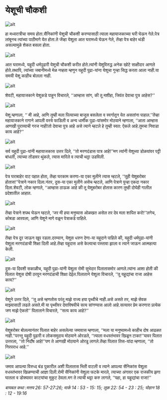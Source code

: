 # ‌‌‌येशूची चौकशी

![alt](https://cdn.door43.org/obs/jpg/360px/obs-en-39-01.jpg)

‌‌‌हा मध्यरात्रीचा समय होता.‌‌‌सैनिकांनी येशूची चौकशी करण्यासाठी त्याला महायाजकाच्या घरी घेऊन गेले.‌‌‌पेत्र लांबूनच त्यांच्या पाठीमागे येत होता.‌‌‌ते जेंव्हा येशूला आत घरामध्ये घेऊन गेले, तेंव्हा पेत्र बाहेर थंडी असल्यामुळे शेकत बसला होता.

![alt](https://cdn.door43.org/obs/jpg/360px/obs-en-39-02.jpg)

‌‌‌आत घरामध्ये, यहूदी धर्मपुढारी येशूची चौकशी करीत होते.‌‌‌त्यांनी येशूविरुद्ध अनेक खोटे साक्षीदार आणले होते.‌‌‌तथापि, त्यांच्या जबानीमध्ये मेळ नव्हता म्हणुन यहूदी पुढा-यांना येशूचा गुन्हा सिद्ध करता आला नाही.‌‌‌या समयी येशू काहीच बोलला नाही.

![alt](https://cdn.door43.org/obs/jpg/360px/obs-en-39-03.jpg)

‌‌‌शेवटी, महायाजकाने येशूकडे पाहून विचारले, ‘‘आम्हास सांग, की तू मशीहा, जिवंत देवाचा पुत्र आहेस?’’

![alt](https://cdn.door43.org/obs/jpg/360px/obs-en-39-04.jpg)

‌‌‌येशू म्हणाला, ‘‘ मी आहे, आणि तुम्ही मला पित्याच्या बाजूस बसलेला व स्वर्गातून येत असतांना पाहाल.’’‌‌‌तेंव्हा महायाजकाने रागाने आपली वस्त्रे फाडिली व अन्य धार्मीक पुढा-यांसमोर मोठयाने म्हणाला, ‘‘आता आम्हास आणखी पुराव्याची गरज नाही!‌‌‌तो देवाचा पुत्र आहे असे त्याने म्हटले हे तुम्ही स्वत: ऐकले आहे.‌‌‌तुमचा निवाडा काय आहे?’’

![alt](https://cdn.door43.org/obs/jpg/360px/obs-en-39-05.jpg)

‌‌‌सर्व यहूदी पुढा-यांनी महायाजकास उत्तर दिले, ‘‘तो मरणदंडास पात्र आहे!’’‌‌‌मग त्यांनी येशूच्या डोळयांवर पट्टी बांधली, त्याच्या तोंडावर थुंकले, त्यास मारिले व त्याची थट्टा उडविली.

![alt](https://cdn.door43.org/obs/jpg/360px/obs-en-39-06.jpg)

‌‌‌पेत्र घराबाहेर वाट पहात होता, तेंव्हा घरकाम करणा-या एका मुलीने त्यास म्हटले, ‘‘तूही येशूबरोबर होतास!’’‌‌‌पेत्राने नकार दिला.‌‌‌नंतर, दुस-या एका मुलीने असेच म्हटले, आणि पेत्राने पुन्हा एकदा नकार दिला.‌‌‌शेवटी, लोक म्हणाले, ‘‘आम्हास ठाऊक आहे की तू येशूबरोबर होतास कारण तुम्ही दोघेही गालील प्रदेशातील आहात.

![alt](https://cdn.door43.org/obs/jpg/360px/obs-en-39-07.jpg)

‌‌‌तेंव्हा पेत्राने शपथ घेऊन म्हटले, ‘जर मी हया मनुष्यास ओळखत असेल तर देव मला शापित करो!’’‌‌‌लगेच, कोबडा आरवला, आणि येशूने मागे वळून पेत्राकडे पाहिले.

![alt](https://cdn.door43.org/obs/jpg/360px/obs-en-39-08.jpg)

‌‌‌तेंव्हा पेत्र दूर जाऊन खूप रडला.‌‌‌दरम्यान, येशूस धरुन देणा-या यहूदाने पाहिले की, यहूदी धर्मपुढा-यांनी येशूला मरणदंडाची शिक्षा दिली आहे.‌‌‌तेंव्हा यहूदास असे केल्याचा पस्तावा झाला व त्याने जाऊन आत्महत्या केली.

![alt](https://cdn.door43.org/obs/jpg/360px/obs-en-39-09.jpg)

‌‌‌दुस-या दिवशी सकाळीच, यहूदी पुढा-यांनी येशूला रोमी सुभेदार पिलातासमोर आणले.‌‌‌त्यांना आशा होती की पिलात येशूस दोषी ठरवून मरणदंडाची शिक्षा देईल.‌‌‌पिलाताने येशूला विचारले, ‘‘तू यहू़द्यांचा राजा आहेस काय?’’

![alt](https://cdn.door43.org/obs/jpg/360px/obs-en-39-10.jpg)

‌‌‌येशूने उत्तर दिले, ‘‘तू असे म्हणतोस परंतू माझे राज्य हया पृथ्वीचे नाही.‌‌‌असे असते तर, माझे सेवक माझ्यासाठी लढले असते.‌‌‌मी या पृथ्वीवर देवाविषयीचे सत्य सांगण्यास आलो आहे.‌‌‌सत्यावर प्रेम करणारा प्रत्येक जण माझे ऐकतो’’	‌‌‌पिलाताने विचारले, ‘‘सत्य काय आहे?’’

![alt](https://cdn.door43.org/obs/jpg/360px/obs-en-39-11.jpg)

‌‌‌येशूबरोबर बोलल्यानंतर पिलात बाहेर असलेल्या जमावास म्हणाला, ‘‘मला या मनुष्यामध्ये काहीच दोष आढळत नाही.’’‌‌‌परन्तु यहूदी पुढारी व लोकसमुदाय मोठयाने ओरडले, ‘‘त्याला वधस्तंभावर खिळून  टाका!’’‌‌यावर ‌पिलात उत्तरला, ‘‘तो निर्दोष आहे!’’‌‌‌पण ते आणखी मोठयाने ओरडू लागले.‌‌‌तेंव्हा पिलात तिस-यांदा म्हणाला, ‘‘तो निरपराध आहे.’’

![alt](https://cdn.door43.org/obs/jpg/360px/obs-en-39-12.jpg)

‌‌‌जमाव आपल्या विरुध्द बंड पुकारील अशी पिलातास भिती वाटली व त्याने आपल्या सैनिकांस येशूला वधस्तंभावर खिळण्याची आज्ञा दिली.‌‌‌रोमी सैनिकांनी येशूला फटके मारले, त्याच्या अंगावर एक राजकीय झगा घातला व डोक्यावर काटयांचा मुकुट ठेवला.‌‌‌मग ते त्याची थट्टा करु लागले, ‘‘पहा, हा यहूद्यांचा राजा!’’

_बायबल कथा :‌‌‌मत्तय 26: 57-27:26; मार्क 14 : 53 - 15: 15; लूक 22: 54 - 23 : 25; योहान 18 : 12 - 19:16_